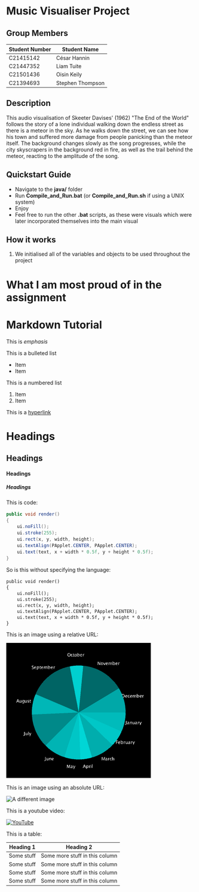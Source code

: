 # Music Visualiser Project

## Group Members
| Student Number | Student Name |
|-----------|-----------|
|C21415142 | César Hannin |
|C21447352 | Liam Tuite |
|C21501436 | Oisin Keily |
|C21394693 | Stephen Thompson |
 

## Description
This audio visualisation of Skeeter Davises' (1962) "The End of the World" follows the story of a lone individual walking down the endless street as there is a meteor in the sky. As he walks down the street, we can see how his town and suffered more damage from people panicking than the meteor itself. The background changes slowly as the song progresses, while the city skyscrapers in the background red in fire, as well as the trail behind the meteor, reacting to the amplitude of the song.

## Quickstart Guide
- Navigate to the **java/** folder
- Run **Compile_and_Run.bat** (or **Compile_and_Run.sh** if using a UNIX system)
- Enjoy
- Feel free to run the other **.bat** scripts, as these were visuals which were later incorporated themselves into the main visual

## How it works
1. We initialised all of the variables and objects to be used throughout the project

# What I am most proud of in the assignment

# Markdown Tutorial

This is *emphasis*

This is a bulleted list

- Item
- Item

This is a numbered list

1. Item
1. Item

This is a [hyperlink](http://bryanduggan.org)

# Headings
## Headings
#### Headings
##### Headings

This is code:

```Java
public void render()
{
	ui.noFill();
	ui.stroke(255);
	ui.rect(x, y, width, height);
	ui.textAlign(PApplet.CENTER, PApplet.CENTER);
	ui.text(text, x + width * 0.5f, y + height * 0.5f);
}
```

So is this without specifying the language:

```
public void render()
{
	ui.noFill();
	ui.stroke(255);
	ui.rect(x, y, width, height);
	ui.textAlign(PApplet.CENTER, PApplet.CENTER);
	ui.text(text, x + width * 0.5f, y + height * 0.5f);
}
```

This is an image using a relative URL:

![An image](images/p8.png)

This is an image using an absolute URL:

![A different image](https://bryanduggandotorg.files.wordpress.com/2019/02/infinite-forms-00045.png?w=595&h=&zoom=2)

This is a youtube video:

[![YouTube](http://img.youtube.com/vi/J2kHSSFA4NU/0.jpg)](https://www.youtube.com/watch?v=J2kHSSFA4NU)

This is a table:

| Heading 1 | Heading 2 |
|-----------|-----------|
|Some stuff | Some more stuff in this column |
|Some stuff | Some more stuff in this column |
|Some stuff | Some more stuff in this column |
|Some stuff | Some more stuff in this column |

